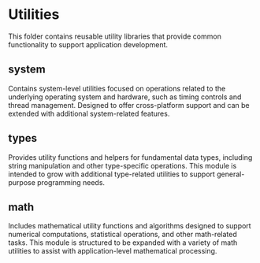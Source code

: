 # Utilities

This folder contains reusable utility libraries that provide common functionality to support application development.

## system

Contains system-level utilities focused on operations related to the underlying operating system and hardware, such as timing controls and thread management. Designed to offer cross-platform support and can be extended with additional system-related features.

## types

Provides utility functions and helpers for fundamental data types, including string manipulation and other type-specific operations. This module is intended to grow with additional type-related utilities to support general-purpose programming needs.

## math

Includes mathematical utility functions and algorithms designed to support numerical computations, statistical operations, and other math-related tasks. This module is structured to be expanded with a variety of math utilities to assist with application-level mathematical processing.
